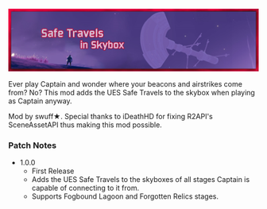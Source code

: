 
![Safe Travels in Skybox](https://github.com/swuff-star/SafeTravelsInSkybox/blob/main/banner.png?raw=true)

Ever play Captain and wonder where your beacons and airstrikes come from? No? This mod adds the UES Safe Travels to the skybox when playing as Captain anyway.

Mod by swuff★. 
Special thanks to iDeathHD for fixing R2API's SceneAssetAPI thus making this mod possible.

### Patch Notes
 *  1.0.0
	 * First Release
	 * Adds the UES Safe Travels to the skyboxes of all stages Captain is capable of connecting to it from.
	 * Supports Fogbound Lagoon and Forgotten Relics stages.

